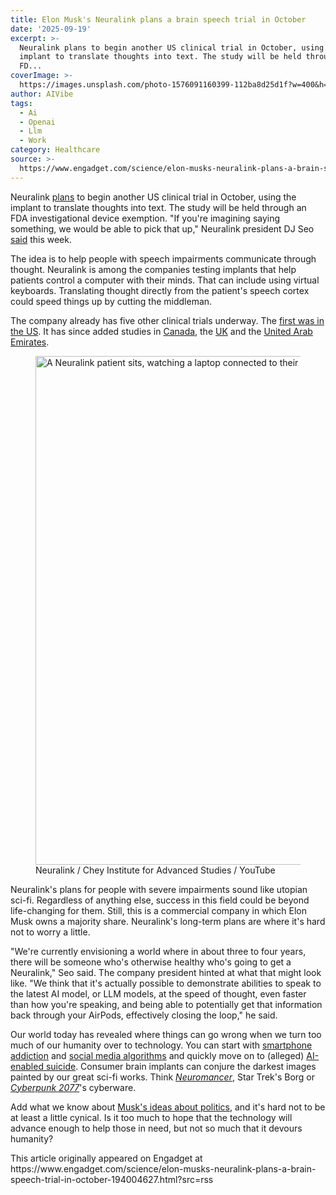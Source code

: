 ```yaml
---
title: Elon Musk's Neuralink plans a brain speech trial in October
date: '2025-09-19'
excerpt: >-
  Neuralink plans to begin another US clinical trial in October, using the
  implant to translate thoughts into text. The study will be held through an
  FD...
coverImage: >-
  https://images.unsplash.com/photo-1576091160399-112ba8d25d1f?w=400&h=200&fit=crop&auto=format
author: AIVibe
tags:
  - Ai
  - Openai
  - Llm
  - Work
category: Healthcare
source: >-
  https://www.engadget.com/science/elon-musks-neuralink-plans-a-brain-speech-trial-in-october-194004627.html?src=rss
---
```

<p>Neuralink <a data-i13n="elm:context_link;elmt:doNotAffiliate;cpos:1;pos:1" class="no-affiliate-link" href="https://www.bloomberg.com/news/articles/2025-09-19/musk-s-neuralink-plans-speech-trial-nonmedical-brain-implant">plans</a> to begin another US clinical trial in October, using the implant to translate thoughts into text. The study will be held through an FDA investigational device exemption. &quot;If you&#39;re imagining saying something, we would be able to pick that up,&quot; Neuralink president DJ Seo <a data-i13n="elm:context_link;elmt:doNotAffiliate;cpos:2;pos:1" class="no-affiliate-link" href="https://www.youtube.com/watch?v=0c8Wp2YGpKI">said</a> this week.</p>
<p>The idea is to help people with speech impairments communicate through thought. Neuralink is among the companies testing implants that help patients control a computer with their minds. That can include using virtual keyboards. Translating thought directly from the patient&#39;s speech cortex could speed things up by cutting the middleman.</p>
<span id="end-legacy-contents"></span><p>The company already has five other clinical trials underway. The <a data-i13n="cpos:3;pos:1" href="https://www.engadget.com/heres-a-video-of-the-first-human-neuralink-patient-controlling-a-computer-with-his-thoughts-235659486.html">first was in the US</a>. It has since added studies in <a data-i13n="cpos:4;pos:1" href="https://www.engadget.com/science/neuralink-gets-approval-to-start-human-trials-in-canada-143021769.html?guccounter=1&amp;guce_referrer=aHR0cHM6Ly93d3cuZ29vZ2xlLmNvbS8&amp;guce_referrer_sig=AQAAAGyKSmicG0GzoGEjpR4vdKZJlwU_CtYz0zMzLvWoykx-4J0yRP0E2zlcy4HJj3Fi7WbnC3nF3bufdYYrB46CtsxMt3EvR1gR8oMz6GnFJ2AWt3d7SRJM262k6kdYx66XI2ozQIrCJASLHqP03KkKK_TsF8DZnRvbboK7MSudSp6k">Canada</a>, the <a data-i13n="elm:context_link;elmt:doNotAffiliate;cpos:5;pos:1" class="no-affiliate-link" href="https://clinicaltrials.gov/study/NCT07127172">UK</a> and the <a data-i13n="elm:context_link;elmt:doNotAffiliate;cpos:6;pos:1" class="no-affiliate-link" href="https://clinicaltrials.gov/study/NCT06992596">United Arab Emirates</a>.</p>
<figure><img src="https://s.yimg.com/os/creatr-uploaded-images/2025-09/494ac690-958d-11f0-afbf-a0d5292db178" data-crop-orig-src="https://s.yimg.com/os/creatr-uploaded-images/2025-09/494ac690-958d-11f0-afbf-a0d5292db178" style="height:814px;width:1448px;" alt="A Neuralink patient sits, watching a laptop connected to their thoughts." data-uuid="5304d8b7-6f23-3439-a73d-b33c5b3f5bb8"><figcaption></figcaption><div class="photo-credit">Neuralink / Chey Institute for Advanced Studies / YouTube</div></figure>
<p>Neuralink&#39;s plans for people with severe impairments sound like utopian sci-fi. Regardless of anything else, success in this field could be beyond life-changing for them. Still, this is a commercial company in which Elon Musk owns a majority share. Neuralink&#39;s long-term plans are where it&#39;s hard not to worry a little.</p>
<p>&quot;We&#39;re currently envisioning a world where in about three to four years, there will be someone who&#39;s otherwise healthy who&#39;s going to get a Neuralink,&quot; Seo said. The company president hinted at what that might look like. &quot;We think that it&#39;s actually possible to demonstrate abilities to speak to the latest AI model, or LLM models, at the speed of thought, even faster than how you&#39;re speaking, and being able to potentially get that information back through your AirPods, effectively closing the loop,&quot; he said.</p>
<p>Our world today has revealed where things can go wrong when we turn too much of our humanity over to technology. You can start with <a data-i13n="cpos:7;pos:1" href="https://www.engadget.com/2018-08-22-pew-report-teens-smartphone-addiction-screen-time.html">smartphone addiction</a> and <a data-i13n="cpos:8;pos:1" href="https://www.engadget.com/how-social-media-recommendation-algorithms-help-spread-online-hate-180032029.html">social media algorithms</a> and quickly move on to (alleged) <a data-i13n="cpos:9;pos:1" href="https://www.engadget.com/ai/the-first-known-ai-wrongful-death-lawsuit-accuses-openai-of-enabling-a-teens-suicide-212058548.html">AI-enabled suicide</a>. Consumer brain implants can conjure the darkest images painted by our great sci-fi works. Think <a data-i13n="cpos:10;pos:1" href="https://www.engadget.com/a-neuromancer-tv-series-is-coming-to-apple-tv-103403046.html"><em>Neuromancer</em></a>, Star Trek&#39;s Borg or <a data-i13n="cpos:11;pos:1" href="https://www.engadget.com/cyberpunk-2077-review-170013962.html"><em>Cyberpunk 2077</em></a>&#39;s cyberware.</p>
<p>Add what we know about <a data-i13n="cpos:12;pos:1" href="https://www.engadget.com/general/im-not-losing-sleep-over-elon-musks-political-ambitions-160116542.html">Musk&#39;s ideas about politics</a>, and it&#39;s hard not to be at least a little cynical. Is it too much to hope that the technology will advance enough to help those in need, but not so much that it devours humanity?</p>This article originally appeared on Engadget at https://www.engadget.com/science/elon-musks-neuralink-plans-a-brain-speech-trial-in-october-194004627.html?src=rss
